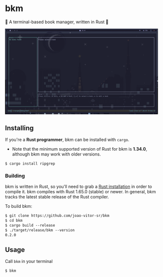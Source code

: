 # bkm

📕 A terminal-based book manager, written in Rust 🦀

![GIF](./assets/demo.gif)

## Installing

If you're a **Rust programmer**, bkm can be installed with `cargo`.

- Note that the minimum supported version of Rust for bkm is **1.34.0**,
  although bkm may work with older versions.

```
$ cargo install ripgrep
```

### Building

bkm is written in Rust, so you'll need to grab a
[Rust installation](https://www.rust-lang.org/) in order to compile it.
bkm compiles with Rust 1.65.0 (stable) or newer. In general, bkm tracks
the latest stable release of the Rust compiler.

To build bkm:

```
$ git clone https://github.com/joao-vitor-sr/bkm
$ cd bkm
$ cargo build --release
$ ./target/release/bkm --version
0.2.0
```

## Usage

Call `bkm` in your terminal

```sh
$ bkm
```
